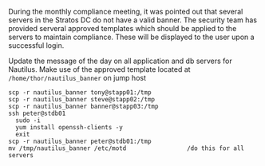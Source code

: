 During the monthly compliance meeting, it was pointed out that several servers in the Stratos DC do not have a valid banner. The security team has provided serveral approved templates which should be applied to the servers to maintain compliance. These will be displayed to the user upon a successful login.

Update the message of the day on all application and db servers for Nautilus. Make use of the approved template located at ```/home/thor/nautilus_banner``` on jump host
```
scp -r nautilus_banner tony@stapp01:/tmp
scp -r nautilus_banner steve@stapp02:/tmp
scp -r nautilus_banner banner@stapp03:/tmp
ssh peter@stdb01
  sudo -i
  yum install openssh-clients -y
  exit
scp -r nautilus_banner peter@stdb01:/tmp
mv /tmp/nautilus_banner /etc/motd                 /do this for all servers
```
